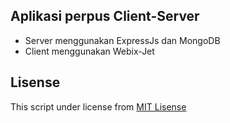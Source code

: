 ## Aplikasi perpus Client-Server

* Server menggunakan ExpressJs dan MongoDB
* Client menggunakan Webix-Jet

## Lisense

This script under license from <a href="https://github.com/muhaiminmuh/ClientServer-Perpus/blob/master/LICENSE">MIT Lisense</a>